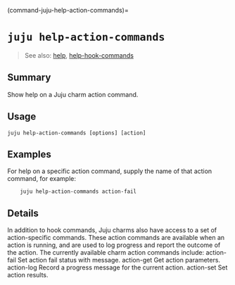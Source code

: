 (command-juju-help-action-commands)=
# `juju help-action-commands`
> See also: [help](#help), [help-hook-commands](#help-hook-commands)

## Summary
Show help on a Juju charm action command.

## Usage
```juju help-action-commands [options] [action]```

## Examples

For help on a specific action command, supply the name of that action command, for example:

        juju help-action-commands action-fail


## Details

In addition to hook commands, Juju charms also have access to a set of action-specific commands.
These action commands are available when an action is running, and are used to log progress
and report the outcome of the action.
The currently available charm action commands include:
    action-fail  Set action fail status with message.
    action-get   Get action parameters.
    action-log   Record a progress message for the current action.
    action-set   Set action results.